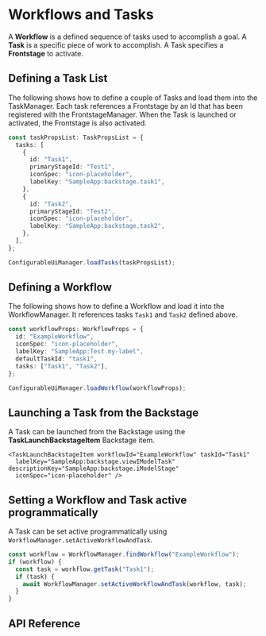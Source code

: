 # Workflows and Tasks

A **Workflow** is a defined sequence of tasks used to accomplish a goal.
A **Task** is a specific piece of work to accomplish.
A Task specifies a **Frontstage** to activate.

## Defining a Task List

The following shows how to define a couple of Tasks and load them into the TaskManager.
Each task references a Frontstage by an Id that has been registered with the FrontstageManager.
When the Task is launched or activated, the Frontstage is also activated.

```ts
const taskPropsList: TaskPropsList = {
  tasks: [
    {
      id: "Task1",
      primaryStageId: "Test1",
      iconSpec: "icon-placeholder",
      labelKey: "SampleApp:backstage.task1",
    },
    {
      id: "Task2",
      primaryStageId: "Test2",
      iconSpec: "icon-placeholder",
      labelKey: "SampleApp:backstage.task2",
    },
  ],
};

ConfigurableUiManager.loadTasks(taskPropsList);
```

## Defining a Workflow

The following shows how to define a Workflow and load it into the WorkflowManager. It references tasks `Task1` and `Task2` defined above.

```ts
const workflowProps: WorkflowProps = {
  id: "ExampleWorkflow",
  iconSpec: "icon-placeholder",
  labelKey: "SampleApp:Test.my-label",
  defaultTaskId: "task1",
  tasks: ["Task1", "Task2"],
};

ConfigurableUiManager.loadWorkflow(workflowProps);
```

## Launching a Task from the Backstage

A Task can be launched from the Backstage using the **TaskLaunchBackstageItem** Backstage item.

```tsx
<TaskLaunchBackstageItem workflowId="ExampleWorkflow" taskId="Task1"
  labelKey="SampleApp:backstage.viewIModelTask" descriptionKey="SampleApp:backstage.iModelStage"
  iconSpec="icon-placeholder" />
```

## Setting a Workflow and Task active programmatically

A Task can be set active programmatically using `WorkflowManager.setActiveWorkflowAndTask`.

```ts
const workflow = WorkflowManager.findWorkflow("ExampleWorkflow");
if (workflow) {
  const task = workflow.getTask("Task1");
  if (task) {
    await WorkflowManager.setActiveWorkflowAndTask(workflow, task);
  }
}
```

## API Reference

<!--- - [ Workflows and Tasks ]( $appui-react:WorkflowTask ) -->
